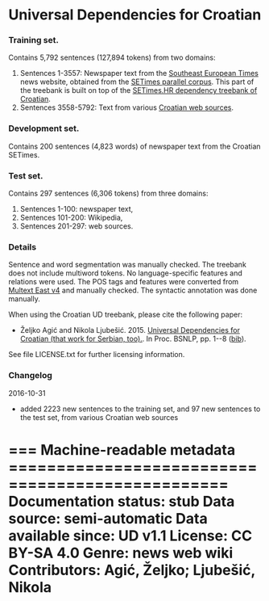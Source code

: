 # Universal Dependencies for Croatian

### Training set.

Contains 5,792 sentences (127,894 tokens) from two domains:

1. Sentences 1-3557: Newspaper text from the [Southeast European Times](http://en.wikipedia.org/wiki/Southeast_European_Times) news website, obtained from the [SETimes parallel corpus](http://nlp.ffzg.hr/resources/corpora/setimes/). This part of the treebank is built on top of the [SETimes.HR dependency treebank of Croatian](https://github.com/ffnlp/sethr).
2. Sentences 3558-5792: Text from various [Croatian web sources](http://nl.ijs.si/isjt14/proceedings/isjt2014_10.pdf).

### Development set.

Contains 200 sentences (4,823 words) of newspaper text from the Croatian SETimes.

### Test set.

Contains 297 sentences (6,306 tokens) from three domains:

1. Sentences 1-100: newspaper text, 
2. Sentences 101-200: Wikipedia, 
3. Sentences 201-297: web sources.

### Details

Sentence and word segmentation was manually checked. The treebank does not include multiword tokens. No language-specific features and relations were used. The POS tags and features were converted from [Multext East v4](http://nlp.ffzg.hr/data/tagging/msd-hr.html) and manually checked. The syntactic annotation was done manually.

When using the Croatian UD treebank, please cite the following paper:

* Željko Agić and Nikola Ljubešić. 2015. [Universal Dependencies for Croatian (that work for Serbian, too).](http://aclweb.org/anthology/W/W15/W15-5301.pdf). In Proc. BSNLP, pp. 1--8 ([bib](http://aclweb.org/anthology/W/W15/W15-5301.bib)).

See file LICENSE.txt for further licensing information.

### Changelog

2016-10-31

* added 2223 new sentences to the training set, and 97 new sentences to the test set, from various Croatian web sources



=== Machine-readable metadata =================================================
Documentation status: stub
Data source: semi-automatic
Data available since: UD v1.1
License: CC BY-SA 4.0
Genre: news web wiki
Contributors: Agić, Željko; Ljubešić, Nikola
===============================================================================
